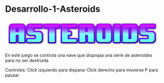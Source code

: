 # Desarrollo-1-Asteroids


![alt text](https://github.com/hipnotismo/Desarrollo-1-Asteroids/blob/master/Asteroids/res/cooltext308357311000573.png)


En este juego se controla una nave que disprqaa una serie de asteroides para no ser destruida

Controles:
Click izquierdo para disparar
Click derecho para moverse
P para pausar
